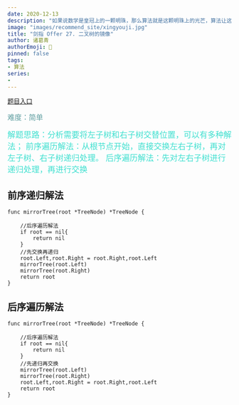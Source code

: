 ```yaml
---
date: 2020-12-13
description: "如果说数学是皇冠上的一颗明珠，那么算法就是这颗明珠上的光芒，算法让这颗明珠更加熠熠生辉，为科技进步和社会发展照亮了前进的路"
image: "images/recommend_site/xingyouji.jpg"
title: "剑指 Offer 27. 二叉树的镜像"
author: 诸葛青
authorEmoji: 🎅
pinned: false
tags:
- 算法
series:
-  
---
```

[题目入口](https://leetcode-cn.com/problems/shu-de-zi-jie-gou-lcof/)

<font color=CadetBlue size=3 >难度：简单</font>

<font color=Turquoise size=4>解题思路：分析需要将左子树和右子树交替位置，可以有多种解法；
前序遍历解法：从根节点开始，直接交换左右子树，再对左子树、右子树递归处理。
后序遍历解法：先对左右子树进行递归处理，再进行交换</font>

## 前序递归解法
```golang
func mirrorTree(root *TreeNode) *TreeNode {

    //后序遍历解法
    if root == nil{
        return nil
    }
    //先交换再递归
    root.Left,root.Right = root.Right,root.Left
    mirrorTree(root.Left)
    mirrorTree(root.Right)
    return root
}
```

## 后序遍历解法
```golang
func mirrorTree(root *TreeNode) *TreeNode {

    //后序遍历解法
    if root == nil{
        return nil
    }
    //先递归再交换
    mirrorTree(root.Left)
    mirrorTree(root.Right)
    root.Left,root.Right = root.Right,root.Left
    return root
}
```
